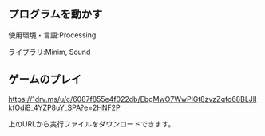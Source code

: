 ## プログラムを動かす

使用環境・言語:Processing

ライブラリ:Minim, Sound

## ゲームのプレイ

https://1drv.ms/u/c/6087f855e4f022db/EbgMwO7WwPlGt8zvzZqfo68BLJIIkfOdiB_4YZP8uY_SPA?e=2HNF2P

上のURLから実行ファイルをダウンロードできます。
